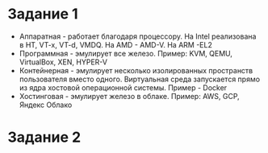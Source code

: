 # Задание 1
- Аппаратная - работает благодаря процессору. На Intel реализована в HT, VT-x, VT-d, VMDQ. На AMD - AMD-V. На ARM -EL2
- Программная - эмулирует все железо. Пример: KVM, QEMU, VirtualBox, XEN, HYPER-V
- Контейнерная - эмулирует несколько изолированных пространств пользователя вместо одного. Виртуальная среда запускается прямо из ядра хостовой операционной системы. Пример - Docker
- Хостинговая - эмулирует железо в облаке. Пример: AWS, GCP, Яндекс Облако

# Задание 2


